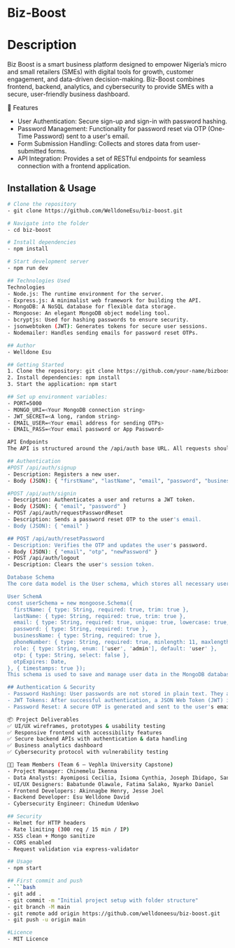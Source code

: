 # Biz-Boost 

# Description
Biz Boost is a smart business platform designed to empower Nigeria’s micro and small retailers (SMEs) with digital tools for growth, customer engagement, and data-driven decision-making. Biz-Boost combines frontend, backend, analytics, and cybersecurity to provide SMEs with a secure, user-friendly business dashboard.

🎯 Features
- User Authentication: Secure sign-up and sign-in with password hashing.
- Password Management: Functionality for password reset via OTP (One-Time Password) sent to a user's email.
- Form Submission Handling: Collects and stores data from user-submitted forms.
- API Integration: Provides a set of RESTful endpoints for seamless connection with a frontend application.

## Installation & Usage
```bash
# Clone the repository
- git clone https://github.com/WelldoneEsu/biz-boost.git

# Navigate into the folder
- cd biz-boost

# Install dependencies
- npm install

# Start development server
- npm run dev

## Technologies Used
Technologies
- Node.js: The runtime environment for the server.
- Express.js: A minimalist web framework for building the API.
- MongoDB: A NoSQL database for flexible data storage.
- Mongoose: An elegant MongoDB object modeling tool.
- bcryptjs: Used for hashing passwords to ensure security.
- jsonwebtoken (JWT): Generates tokens for secure user sessions.
- Nodemailer: Handles sending emails for password reset OTPs.

## Author
- Welldone Esu

## Getting Started
1. Clone the repository: git clone https://github.com/your-name/bizboost.git
2. Install dependencies: npm install
3. Start the application: npm start

## Set up environment variables:
- PORT=5000
- MONGO_URI=<Your MongoDB connection string>
- JWT_SECRET=<A long, random string>
- EMAIL_USER=<Your email address for sending OTPs>
- EMAIL_PASS=<Your email password or App Password>

API Endpoints
The API is structured around the /api/auth base URL. All requests should be made to these endpoints.

## Authentication
#POST /api/auth/signup
- Description: Registers a new user.
- Body (JSON): { "firstName", "lastName", "email", "password", "businessName", "phoneNumber" }

#POST /api/auth/signin
- Description: Authenticates a user and returns a JWT token.
- Body (JSON): { "email", "password" }
- POST /api/auth/requestPasswordReset
- Description: Sends a password reset OTP to the user's email.
- Body (JSON): { "email" }

## POST /api/auth/resetPassword
- Description: Verifies the OTP and updates the user's password.
- Body (JSON): { "email", "otp", "newPassword" }
- POST /api/auth/logout
- Description: Clears the user's session token.

Database Schema
The core data model is the User schema, which stores all necessary user information.

User SchemA
const userSchema = new mongoose.Schema({
  firstName: { type: String, required: true, trim: true },
  lastName: { type: String, required: true, trim: true },
  email: { type: String, required: true, unique: true, lowercase: true, trim: true },
  password: { type: String, required: true },
  businessName: { type: String, required: true },
  phoneNumber: { type: String, required: true, minlength: 11, maxlength: 15 },
  role: { type: String, enum: ['user', 'admin'], default: 'user' },
  otp: { type: String, select: false },
  otpExpires: Date,
}, { timestamps: true });
This schema is used to save and manage user data in the MongoDB database.

## Authentication & Security
- Password Hashing: User passwords are not stored in plain text. They are hashed using bcryptjs before being saved to the database.
- JWT Tokens: After successful authentication, a JSON Web Token (JWT) is issued to the client. This token is used to authenticate subsequent requests to protected routes.
- Password Reset: A secure OTP is generated and sent to the user's email, with a 10-minute expiration to prevent misuse. The OTP is also hashed before being stored in the database

📦 Project Deliverables
✅ UI/UX wireframes, prototypes & usability testing
✅ Responsive frontend with accessibility features
✅ Secure backend APIs with authentication & data handling
✅ Business analytics dashboard
✅ Cybersecurity protocol with vulnerability testing

👨‍💻 Team Members (Team 6 – Vephla University Capstone)
- Project Manager: Chinemelu Ikenna
- Data Analysts: Ayomiposi Cecilia, Isioma Cynthia, Joseph Ibidapo, Sanyaolu Olubukola, Tawfiq Tawfiqot, Oyewole Dare, Uwanaka Immelda
- UI/UX Designers: Babatunde Olawale, Fatima Salako, Nyarko Daniel
- Frontend Developers: Akinnagbe Henry, Jesse Joel
- Backend Developer: Esu Welldone David
- Cybersecurity Engineer: Chinedum Udenkwo

## Security
- Helmet for HTTP headers
- Rate limiting (300 req / 15 min / IP)
- XSS clean + Mongo sanitize
- CORS enabled
- Request validation via express-validator

## Usage
- npm start

## First commit and push
- ```bash
- git add .
- git commit -m "Initial project setup with folder structure"
- git branch -M main
- git remote add origin https://github.com/welldoneesu/biz-boost.git
- git push -u origin main

#Licence
- MIT Licence


